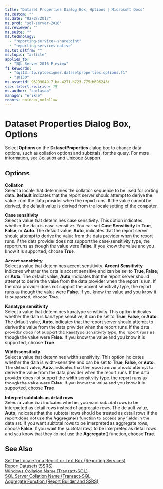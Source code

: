 ```yaml
---
title: "Dataset Properties Dialog Box, Options | Microsoft Docs"
ms.custom: ""
ms.date: "02/27/2017"
ms.prod: "sql-server-2016"
ms.reviewer: ""
ms.suite: ""
ms.technology: 
  - "reporting-services-sharepoint"
  - "reporting-services-native"
ms.tgt_pltfrm: ""
ms.topic: "article"
applies_to: 
  - "SQL Server 2016 Preview"
f1_keywords: 
  - "sql13.rtp.rptdesigner.datasetproperties.options.f1"
  - "10130"
ms.assetid: 95299049-71ba-427f-b723-775cb696243f
caps.latest.revision: 38
ms.author: "carlasab"
manager: "erikre"
robots: noindex,nofollow
---
```

# Dataset Properties Dialog Box, Options
  Select **Options** on the **DatasetProperties** dialog box to change data options, such as collation options and subtotals, for the query. For more information, see [Collation and Unicode Support](../relational-databases/collations/collation-and-unicode-support.md).  
  
## Options  
 **Collation**  
 Select a locale that determines the collation sequence to be used for sorting data. **Default** indicates that the report server should attempt to derive the value from the data provider when the report runs. If the value cannot be derived, the default value is derived from the locale setting of the computer.  
  
 **Case sensitivity**  
 Select a value that determines case sensitivity. This option indicates whether the data is case-sensitive. You can set **Case Sensitivity** to **True**, **False**, or **Auto**. The default value, **Auto**, indicates that the report server should attempt to derive the value from the data provider when the report runs. If the data provider does not support the case-sensitivity type, the report runs as though the value were **False**. If you know the value and you know it is supported, choose **True**.  
  
 **Accent sensitivity**  
 Select a value that determines accent sensitivity. **Accent Sensitivity** indicates whether the data is accent sensitive and can be set to **True**, **False**, or **Auto**. The default value, **Auto**, indicates that the report server should attempt to derive the value from the data provider when the report is run. If the data provider does not support the accent sensitivity type, the report runs as though the value were **False**. If you know the value and you know it is supported, choose **True**.  
  
 **Kanatype sensitivity**  
 Select a value that determines kanatype sensitivity. This option indicates whether the data is kanatype sensitive; it can be set to **True**, **False**, or **Auto**. The default value, **Auto**, indicates that the report server should attempt to derive the value from the data provider when the report runs. If the data provider does not support the kanatype sensitivity type, the report runs as though the value were **False**. If you know the value and you know it is supported, choose **True**.  
  
 **Width sensitivity**  
 Select a value that determines width sensitivity. This option indicates whether the data is width-sensitive and can be set to **True**, **False**, or **Auto**. The default value, **Auto**, indicates that the report server should attempt to derive the value from the data provider when the report runs. If the data provider does not support the width sensitivity type, the report runs as though the value were **False**. If you know the value and you know it is supported, choose **True**.  
  
 **Interpret subtotals as detail rows**  
 Select a value that indicates whether you want subtotal rows to be interpreted as detail rows instead of aggregate rows. The default value, **Auto**, indicates that the subtotal rows should be treated as detail rows if the report does not use the **Aggregate**() function to access any fields in the data set. If you want subtotal rows to be interpreted as aggregate rows, choose **False**. If you want the subtotal rows to be interpreted as detail rows and you know that they do not use the **Aggregate**() function, choose **True**.  
  
## See Also  
 [Set the Locale for a Report or Text Box &#40;Reporting Services&#41;](../reporting-services/report-design/set-the-locale-for-a-report-or-text-box-reporting-services.md)   
 [Report Datasets &#40;SSRS&#41;](../reporting-services/report-data/report-datasets-ssrs.md)   
 [Windows Collation Name &#40;Transact-SQL&#41;](../t-sql/statements/windows-collation-name-transact-sql.md)   
 [SQL Server Collation Name &#40;Transact-SQL&#41;](../t-sql/statements/sql-server-collation-name-transact-sql.md)   
 [Aggregate Function &#40;Report Builder and SSRS&#41;](../reporting-services/report-design/report-builder-functions-aggregate-function.md)  
  
  